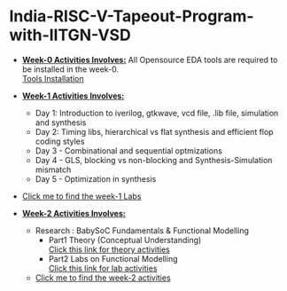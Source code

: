 # India-RISC-V-Tapeout-Program-with-IITGN-VSD

* <ins>**Week-0 Activities Involves:**</ins> All Opensource EDA tools are required to be installed in the week-0.  
[Tools Installation ](week0.md)  

* <ins>**Week-1 Activities Involves:**</ins>
   * Day 1: Introduction to iverilog, gtkwave, vcd file, .lib file, simulation and synthesis
   * Day 2: Timing libs, hierarchical vs flat synthesis and efficient flop coding styles
   * Day 3 - Combinational and sequential optmizations
   * Day 4 - GLS, blocking vs non-blocking and Synthesis-Simulation mismatch
   * Day 5 - Optimization in synthesis
     
* [Click me to find the week-1 Labs](week1.md)

* <ins>**Week-2 Activities Involves:**</ins>
   * Research : BabySoC Fundamentals & Functional Modelling
        * Part1 Theory (Conceptual Understanding)  
          [Click this link for theory activities ](week2-part1-theory.pdf)
        * Part2 Labs on Functional Modelling  
          [Click this link for lab activities](week2-part2-lab.pdf)  
  * [Click me to find the week-2 activities](week2_BabySoC.md)
